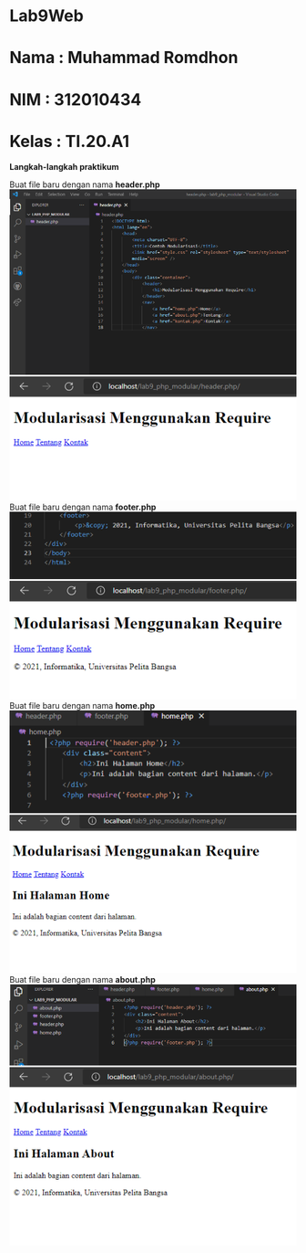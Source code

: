 # Lab9Web
# Nama  : Muhammad Romdhon
# NIM   : 312010434
# Kelas : TI.20.A1
**Langkah-langkah praktikum**<br>

Buat file baru dengan nama **header.php**<br>
![p](gambar/ss2.png)<br>
![p](gambar/ss3.png)<br>
Buat file baru dengan nama **footer.php**<br>
![p](gambar/SS4.png)<br>
![p](gambar/ss5.png)<br>
Buat file baru dengan nama **home.php**<br>
![p](gambar/ss6.png)<br>
![p](gambar/ss7.png)<br>
Buat file baru dengan nama **about.php**<br>
![p](gambar/ss8.png)<br>
![p](gambar/ss9.png)<br>


